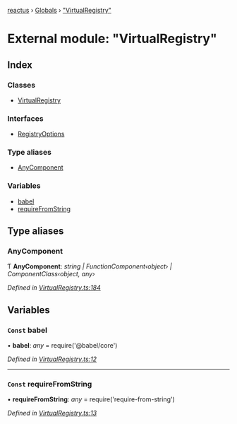 [reactus](../README.md) › [Globals](../globals.md) › ["VirtualRegistry"](_virtualregistry_.md)

# External module: "VirtualRegistry"

## Index

### Classes

* [VirtualRegistry](../classes/_virtualregistry_.virtualregistry.md)

### Interfaces

* [RegistryOptions](../interfaces/_virtualregistry_.registryoptions.md)

### Type aliases

* [AnyComponent](_virtualregistry_.md#anycomponent)

### Variables

* [babel](_virtualregistry_.md#const-babel)
* [requireFromString](_virtualregistry_.md#const-requirefromstring)

## Type aliases

###  AnyComponent

Ƭ **AnyComponent**: *string | FunctionComponent‹object› | ComponentClass‹object, any›*

*Defined in [VirtualRegistry.ts:184](https://github.com/Openovate/reactus/blob/b750986/src/VirtualRegistry.ts#L184)*

## Variables

### `Const` babel

• **babel**: *any* =  require('@babel/core')

*Defined in [VirtualRegistry.ts:12](https://github.com/Openovate/reactus/blob/b750986/src/VirtualRegistry.ts#L12)*

___

### `Const` requireFromString

• **requireFromString**: *any* =  require('require-from-string')

*Defined in [VirtualRegistry.ts:13](https://github.com/Openovate/reactus/blob/b750986/src/VirtualRegistry.ts#L13)*

